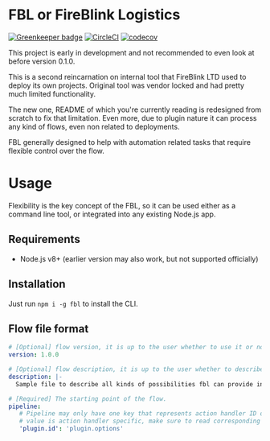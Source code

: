 # FBL or FireBlink Logistics

[![Greenkeeper badge](https://badges.greenkeeper.io/FireBlinkLTD/fbl.svg)](https://greenkeeper.io/)
[![CircleCI](https://circleci.com/gh/FireBlinkLTD/fbl.svg?style=svg)](https://circleci.com/gh/FireBlinkLTD/fbl)
[![codecov](https://codecov.io/gh/FireBlinkLTD/fbl/branch/master/graph/badge.svg)](https://codecov.io/gh/FireBlinkLTD/fbl)

This project is early in development and not recommended to even look at before version 0.1.0.

This is a second reincarnation on internal tool that FireBlink LTD used to deploy its own projects.
Original tool was vendor locked and had pretty much limited functionality.

The new one, README of which you're currently reading is redesigned from scratch to fix that limitation.
Even more, due to plugin nature it can process any kind of flows, even non related to deployments.

FBL generally designed to help with automation related tasks that require flexible control over the flow.

# Usage

Flexibility is the key concept of the FBL, so it can be used either as a command line tool, or integrated into any
existing Node.js app.

## Requirements

- Node.js v8+ (earlier version may also work, but not supported officially)

## Installation 

Just run `npm i -g fbl` to install the CLI.

## Flow file format

```yaml
# [Optional] flow version, it is up to the user whether to use it or not
version: 1.0.0

# [Optional] flow description, it is up to the user whether to describe a flow in a human readable way
description: |-
  Sample file to describe all kinds of possibilities fbl can provide inside the descriptor

# [Required] The starting point of the flow.
pipeline:
   # Pipeline may only have one key that represents action handler ID or one of its aliases
   # value is action handler specific, make sure to read corresponding documentation first
   'plugin.id': 'plugin.options'
``` 


